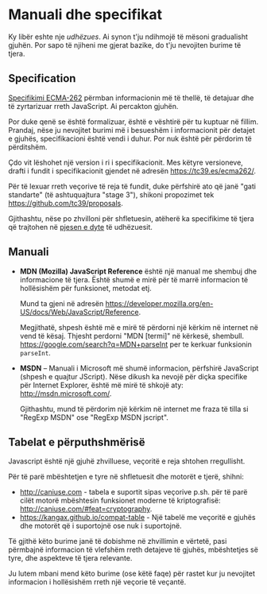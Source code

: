 
# Manuali dhe specifikat

Ky libër eshte nje *udhëzues*. Ai synon t'ju ndihmojë të mësoni gradualisht gjuhën. Por sapo të njiheni me gjerat bazike, do t'ju nevojiten burime të tjera.

## Specification

[Specifikimi ECMA-262](https://www.ecma-international.org/publications/standards/Ecma-262.htm) përmban informacionin më të thellë, të detajuar dhe të zyrtarizuar rreth JavaScript. Ai percakton gjuhën.

Por duke qenë se është formalizuar, është e vështirë për tu kuptuar në fillim. Prandaj, nëse ju nevojitet burimi më i besueshëm i informacionit për detajet e gjuhës, specifikacioni është vendi i duhur. Por nuk është për përdorim të përditshëm.

Çdo vit lëshohet një version i ri i specifikacionit. Mes këtyre versioneve, drafti i fundit i specifikacionit gjendet në adresën <https://tc39.es/ecma262/>.

Për të lexuar rreth veçorive të reja të fundit, duke përfshirë ato që janë "gati standarte" (të ashtuquajtura "stage 3"), shikoni propozimet tek <https://github.com/tc39/proposals>.

Gjithashtu, nëse po zhvilloni për shfletuesin, atëherë ka specifikime të tjera që trajtohen në [pjesen e dyte](info:browser-environment) të udhëzuesit.

## Manuali

- **MDN (Mozilla) JavaScript Reference** është një manual me shembuj dhe informacione të tjera. Është shumë e mirë për të marrë informacion të hollësishëm për funksionet, metodat etj.

    Mund ta gjeni në adresën <https://developer.mozilla.org/en-US/docs/Web/JavaScript/Reference>.

    Megjithatë, shpesh është më e mirë të përdorni një kërkim në internet në vend të kësaj. Thjesht perdorni "MDN [termi]" në kërkesë, shembull. <https://google.com/search?q=MDN+parseInt> per te kerkuar funksionin `parseInt`.


- **MSDN** – Manuali i Microsoft më shumë informacion, përfshirë JavaScript (shpesh e quajtur JScript). Nëse dikush ka nevojë për diçka specifike për Internet Explorer, është më mirë të shkojë aty: <http://msdn.microsoft.com/>.

    Gjithashtu, mund të përdorim një kërkim në internet me fraza të tilla si "RegExp MSDN" ose "RegExp MSDN jscript".

## Tabelat e përputhshmërisë

Javascript është një gjuhë zhvilluese, veçoritë e reja shtohen rregullisht.

Për të parë mbështetjen e tyre në shfletuesit dhe motorët e tjerë, shihni:

- <http://caniuse.com> - tabela e suportit sipas veçorive p.sh. për të parë cilët motorë mbështesin funksionet moderne të kriptografisë:  <http://caniuse.com/#feat=cryptography>.
- <https://kangax.github.io/compat-table> - Një tabelë me veçoritë e gjuhës dhe motorët që i suportojnë ose nuk i suportojnë.

Të gjithë këto burime janë të dobishme në zhvillimin e vërtetë, pasi përmbajnë informacion të vlefshëm rreth detajeve të gjuhës, mbështetjes së tyre, dhe aspekteve të tjera relevante.

Ju lutem mbani mend këto burime (ose këtë faqe) për rastet kur ju nevojitet informacion i hollësishëm rreth një veçorie të veçantë.